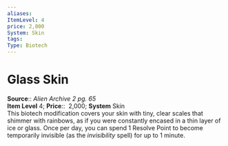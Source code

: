 ```yaml
---
aliases: 
ItemLevel: 4
price: 2,000
System: Skin
tags: 
Type: Biotech
---
```


# Glass Skin

**Source**:: _Alien Archive 2 pg. 65_  
**Item Level** 4;
**Price**::  2,000; **System** Skin  
This biotech modification covers your skin with tiny, clear scales that shimmer with rainbows, as if you were constantly encased in a thin layer of ice or glass. Once per day, you can spend 1 Resolve Point to become temporarily invisible (as the _invisibility_ spell) for up to 1 minute.
